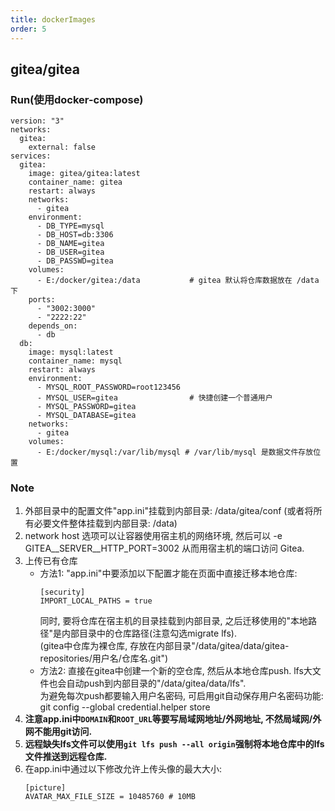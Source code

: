 ```yaml
---
title: dockerImages
order: 5
---
```


## gitea/gitea

### Run(使用docker-compose)

```shell:yaml
version: "3"
networks:
  gitea:
    external: false
services:
  gitea:
    image: gitea/gitea:latest
    container_name: gitea
    restart: always
    networks:
      - gitea
    environment:
      - DB_TYPE=mysql
      - DB_HOST=db:3306
      - DB_NAME=gitea
      - DB_USER=gitea
      - DB_PASSWD=gitea
    volumes:
      - E:/docker/gitea:/data           # gitea 默认将仓库数据放在 /data 下
    ports:
      - "3002:3000"
      - "2222:22"
    depends_on:
      - db
  db:
    image: mysql:latest
    container_name: mysql
    restart: always
    environment:
      - MYSQL_ROOT_PASSWORD=root123456
      - MYSQL_USER=gitea                # 快捷创建一个普通用户
      - MYSQL_PASSWORD=gitea
      - MYSQL_DATABASE=gitea
    networks:
      - gitea
    volumes:
      - E:/docker/mysql:/var/lib/mysql # /var/lib/mysql 是数据文件存放位置
```

### Note

1. 外部目录中的配置文件"app.ini"挂载到内部目录: /data/gitea/conf (或者将所有必要文件整体挂载到内部目录: /data) <br /> 
2. network host 选项可以让容器使用宿主机的网络环境, 然后可以 -e GITEA__SERVER__HTTP_PORT=3002 从而用宿主机的端口访问 Gitea.  <br /> 
3. 上传已有仓库
    * 方法1: "app.ini"中要添加以下配置才能在页面中直接迁移本地仓库: <br />
      ```ini:no-line-numbers
      [security]
      IMPORT_LOCAL_PATHS = true
      ```
      同时, 要将仓库在宿主机的目录挂载到内部目录, 之后迁移使用的"本地路径"是内部目录中的仓库路径(注意勾选migrate lfs). \
      (gitea中仓库为裸仓库, 存放在内部目录"/data/gitea/data/gitea-repositories/用户名/仓库名.git") <br />
    * 方法2: 直接在gitea中创建一个新的空仓库, 然后从本地仓库push. lfs大文件也会自动push到内部目录的"/data/gitea/data/lfs". <br /> 
      为避免每次push都要输入用户名密码, 可启用git自动保存用户名密码功能: git config --global credential.helper store <br /> 
4. <strong>注意app.ini中`DOMAIN`和`ROOT_URL`等要写局域网地址/外网地址, 不然局域网/外网不能用git访问. </strong><br /> 
5. <strong>远程缺失lfs文件可以使用`git lfs push --all origin`强制将本地仓库中的lfs文件推送到远程仓库. </strong><br /> 
6. 在app.ini中通过以下修改允许上传头像的最大大小: 
    ```ini:no-line-numbers
    [picture]
    AVATAR_MAX_FILE_SIZE = 10485760 # 10MB
    ```